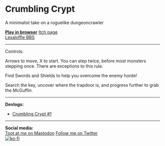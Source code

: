 # Crumbling Crypt
A minimalist take on a roguelike dungeoncrawler


[**Play in browser**](https://achie72.github.io/switch-jump/)
[Itch page](https://achie.itch.io/crumbling-crypt)  
[Lexaloffle BBS](https://www.lexaloffle.com/bbs/?tid=141519)

--- 

Controls: 

Arrows to move, X to start. You can step twice, before most monsters stepping once. There are exceptions to this rule. 

Find Swords and Shields to help you overcome the enemy horde!

Search the key, uncover where the trapdoor is, and progress further to grab the McGuffin.


---
**Devlogs:**  
- [Crumbling Crypt #1](https://ko-fi.com/post/Crumbling-Crypt-1--A-minimalist-Roguelike-B0B1SPL7E)


---  
**Social media:**  
[Toot at me on Mastodon](https://mastodon.gamedev.place/@Achie7240)
[Follow me on Twitter](https://twitter.com/Achie7240)  
[![ko-fi](https://www.ko-fi.com/img/githubbutton_sm.svg)](https://ko-fi.com/L4L81GBPX)
